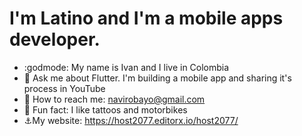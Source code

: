 # I'm Latino and I'm a mobile apps developer.

- :godmode: My name is Ivan and I live in Colombia
- :speech_balloon: Ask me about Flutter. I'm building a mobile app and sharing it's process in YouTube
- :city_sunrise: How to reach me: navirobayo@gmail.com
- :cactus: Fun fact: I like tattoos and motorbikes 
- :anchor:My website: https://host2077.editorx.io/host2077/
